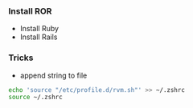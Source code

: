 ### Install ROR
- Install Ruby
- Install Rails

### Tricks
- append string to file
```sh
echo 'source "/etc/profile.d/rvm.sh"' >> ~/.zshrc
source ~/.zshrc
```
